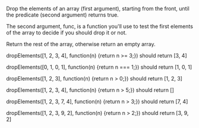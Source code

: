 Drop the elements of an array (first argument), starting from the front, until the predicate (second argument) returns true.

The second argument, func, is a function you'll use to test the first elements of the array to decide if you should drop it or not.

Return the rest of the array, otherwise return an empty array.

dropElements([1, 2, 3, 4], function(n) {return n >= 3;}) should return [3, 4]

dropElements([0, 1, 0, 1], function(n) {return n === 1;}) should return [1, 0, 1]

dropElements([1, 2, 3], function(n) {return n > 0;}) should return [1, 2, 3]

dropElements([1, 2, 3, 4], function(n) {return n > 5;}) should return []

dropElements([1, 2, 3, 7, 4], function(n) {return n > 3;}) should return [7, 4]

dropElements([1, 2, 3, 9, 2], function(n) {return n > 2;}) should return [3, 9, 2]
